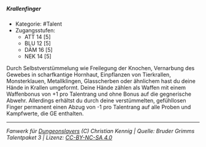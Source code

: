 <!---
Dies ist ein Fanwerk für DUNGEONSLAYERS (C) von Christian Kennig

Quellen:      [Bruder Grimms Talentpaket 3](https://www.f-space.de/ds4/downloads.html)
              [Talentbeschreibungen](https://www.f-space.de/ds4/tools-talentcards.html)
License:      [CC-BY-NC-SA 4.0](https://creativecommons.org/licenses/by-nc-sa/4.0/deed.de)
Richtlinien:  [Fanwerkrichtlinien](https://www.dungeonslayers.net/fanwerk-richtlinien/)
Autor:        Zauberlehrling
-->

##### Krallenfinger

- Kategorie: #Talent
- Zugangsstufen:
  - ATT 14 [5]
  - BLU 12 [5]
  - DÄM 16 [5]
  - NEK 14 [5]

Durch Selbstverstümmelung wie Freilegung der Knochen, Vernarbung des Gewebes in scharfkantige Hornhaut, Einpflanzen von Tierkrallen, Monsterklauen, Metallklingen, Glasscherben oder ähnlichem hast du deine Hände in Krallen umgeformt. Deine Hände zählen als Waffen mit einem Waffenbonus von +1 pro Talentrang und ohne Bonus auf die gegnerische Abwehr. Allerdings erhältst du durch deine verstümmelten, gefühllosen Finger permanent einen Abzug von -1 pro Talentrang auf alle Proben und Kampfwerte, die GE enthalten.

---

_Fanwerk für [Dungeonslayers](https://www.dungeonslayers.net/) (C) Christian Kennig | Quelle: Bruder Grimms Talentpaket 3 | Lizenz: [CC-BY-NC-SA 4.0](https://creativecommons.org/licenses/by-nc-sa/4.0/deed.de)_
